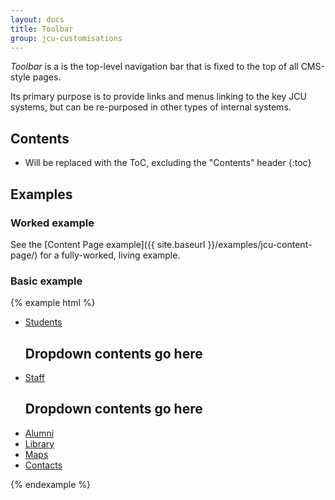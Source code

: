 ```yaml
---
layout: docs
title: Toolbar
group: jcu-customisations
---
```


*Toolbar* is a is the top-level navigation bar that is fixed to the top of all
CMS-style pages.

Its primary purpose is to provide links and menus linking to
the key JCU systems, but can be re-purposed in other types of internal systems.

## Contents

* Will be replaced with the ToC, excluding the "Contents" header
{:toc}

## Examples

### Worked example

See the [Content Page example]({{ site.baseurl }}/examples/jcu-content-page/)
for a fully-worked, living example.

### Basic example

{% example html %}
<nav class="jcu-toolbar navbar navbar-fixed-top navbar-dark bg-inverse" role="navigation">
  <div class="container-fluid">
    <div class="row">
      <ul class="nav navbar-nav">
        <li class="nav-item dropdown dropdown--open-on-hover">
          <a class="nav-link dropdown-toggle" href="#">Students</a>
          <div class="dropdown-menu">
            <h1>Dropdown contents go here</h1>
          </div>
        </li>
        <li class="nav-item dropdown dropdown--open-on-hover">
          <a class="nav-link dropdown-toggle" href="#">Staff</a>
          <div class="dropdown-menu">
            <h1>Dropdown contents go here</h1>
          </div>
        </li>
        <li class="nav-item"><a class="nav-link" href="#">Alumni</a></li>
        <div class="pull-right-md-up">
          <li class="nav-item"><a class="nav-link" href="#">Library</a></li>
          <li class="nav-item"><a class="nav-link" href="#">Maps</a></li>
          <li class="nav-item"><a class="nav-link" href="#">Contacts</a></li>
        </div>
      </ul>
    </div>
  </div>
</nav>
{% endexample %}
